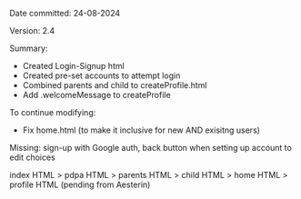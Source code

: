 Date committed: 24-08-2024

Version: 2.4

Summary:

- Created Login-Signup html
- Created pre-set accounts to attempt login
- Combined parents and child to createProfile.html
- Add .welcomeMessage to createProfile
  
To continue modifying:
- Fix home.html (to make it inclusive for new AND exisitng users)

Missing: sign-up with Google auth, back button when setting up account to edit choices

index HTML > pdpa HTML > parents HTML > child HTML > home HTML > profile HTML (pending from Aesterin)
